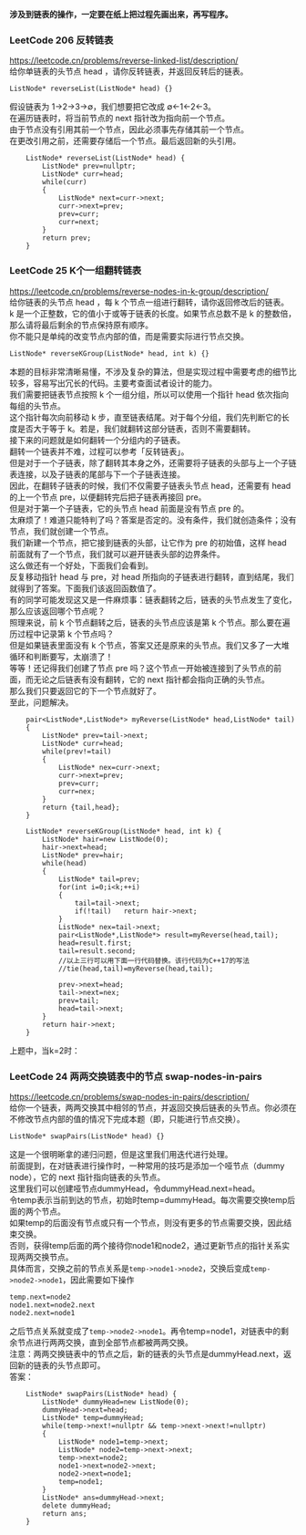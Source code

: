  **涉及到链表的操作，一定要在纸上把过程先画出来，再写程序。**     
### LeetCode 206  反转链表
    
https://leetcode.cn/problems/reverse-linked-list/description/    
给你单链表的头节点 head ，请你反转链表，并返回反转后的链表。    
```
ListNode* reverseList(ListNode* head) {}
``` 
假设链表为 1→2→3→∅，我们想要把它改成 ∅←1←2←3。     
在遍历链表时，将当前节点的 next 指针改为指向前一个节点。   
由于节点没有引用其前一个节点，因此必须事先存储其前一个节点。   
在更改引用之前，还需要存储后一个节点。最后返回新的头引用。   
```
    ListNode* reverseList(ListNode* head) {
        ListNode* prev=nullptr;
        ListNode* curr=head;
        while(curr)
        {
            ListNode* next=curr->next;
            curr->next=prev;
            prev=curr;
            curr=next;
        }
        return prev;
    }
```


### LeetCode 25  K个一组翻转链表
    
https://leetcode.cn/problems/reverse-nodes-in-k-group/description/    
给你链表的头节点 head ，每 k 个节点一组进行翻转，请你返回修改后的链表。   
k 是一个正整数，它的值小于或等于链表的长度。如果节点总数不是 k 的整数倍，那么请将最后剩余的节点保持原有顺序。   
你不能只是单纯的改变节点内部的值，而是需要实际进行节点交换。   
```
ListNode* reverseKGroup(ListNode* head, int k) {}
```
本题的目标非常清晰易懂，不涉及复杂的算法，但是实现过程中需要考虑的细节比较多，容易写出冗长的代码。主要考查面试者设计的能力。   
我们需要把链表节点按照 k 个一组分组，所以可以使用一个指针 head 依次指向每组的头节点。   
这个指针每次向前移动 k 步，直至链表结尾。对于每个分组，我们先判断它的长度是否大于等于 k。若是，我们就翻转这部分链表，否则不需要翻转。   
接下来的问题就是如何翻转一个分组内的子链表。   
翻转一个链表并不难，过程可以参考「反转链表」。   
但是对于一个子链表，除了翻转其本身之外，还需要将子链表的头部与上一个子链表连接，以及子链表的尾部与下一个子链表连接。   
因此，在翻转子链表的时候，我们不仅需要子链表头节点 head，还需要有 head 的上一个节点 pre，以便翻转完后把子链表再接回 pre。   
但是对于第一个子链表，它的头节点 head 前面是没有节点 pre 的。   
太麻烦了！难道只能特判了吗？答案是否定的。没有条件，我们就创造条件；没有节点，我们就创建一个节点。   
我们新建一个节点，把它接到链表的头部，让它作为 pre 的初始值，这样 head 前面就有了一个节点，我们就可以避开链表头部的边界条件。   
这么做还有一个好处，下面我们会看到。   
反复移动指针 head 与 pre，对 head 所指向的子链表进行翻转，直到结尾，我们就得到了答案。下面我们该返回函数值了。   
有的同学可能发现这又是一件麻烦事：链表翻转之后，链表的头节点发生了变化，那么应该返回哪个节点呢？   
照理来说，前 k 个节点翻转之后，链表的头节点应该是第 k 个节点。那么要在遍历过程中记录第 k 个节点吗？   
但是如果链表里面没有 k 个节点，答案又还是原来的头节点。我们又多了一大堆循环和判断要写，太崩溃了！   
等等！还记得我们创建了节点 pre 吗？这个节点一开始被连接到了头节点的前面，而无论之后链表有没有翻转，它的 next 指针都会指向正确的头节点。   
那么我们只要返回它的下一个节点就好了。   
至此，问题解决。   
```
    pair<ListNode*,ListNode*> myReverse(ListNode* head,ListNode* tail)
    {
        ListNode* prev=tail->next;
        ListNode* curr=head;
        while(prev!=tail)
        {
            ListNode* nex=curr->next;
            curr->next=prev;
            prev=curr;
            curr=nex;
        }
        return {tail,head};
    }
```
```
    ListNode* reverseKGroup(ListNode* head, int k) {
        ListNode* hair=new ListNode(0);
        hair->next=head;
        ListNode* prev=hair;
        while(head)
        {
            ListNode* tail=prev;
            for(int i=0;i<k;++i)
            {
                tail=tail->next;
                if(!tail)   return hair->next;
            }
            ListNode* nex=tail->next;
            pair<ListNode*,ListNode*> result=myReverse(head,tail);
            head=result.first;
            tail=result.second;
            //以上三行可以用下面一行代码替换。该行代码为C++17的写法
            //tie(head,tail)=myReverse(head,tail);

            prev->next=head;
            tail->next=nex;
            prev=tail;
            head=tail->next;
        }
        return hair->next;
    }
```



上题中，当k=2时：   
### LeetCode 24 两两交换链表中的节点   swap-nodes-in-pairs    
https://leetcode.cn/problems/swap-nodes-in-pairs/description/     
给你一个链表，两两交换其中相邻的节点，并返回交换后链表的头节点。你必须在不修改节点内部的值的情况下完成本题（即，只能进行节点交换）。        
```
ListNode* swapPairs(ListNode* head) {}
```   
这是一个很明晰拿的递归问题，但是这里我们用迭代进行处理。   
前面提到，在对链表进行操作时，一种常用的技巧是添加一个哑节点（dummy node），它的 next 指针指向链表的头节点。   
这里我们可以创建哑节点dummyHead，令dummyHead.next=head。    
令temp表示当前到达的节点，初始时temp=dummyHead。每次需要交换temp后面的两个节点。   
如果temp的后面没有节点或只有一个节点，则没有更多的节点需要交换，因此结束交换。   
否则，获得temp后面的两个接待你node1和node2，通过更新节点的指针关系实现两两交换节点。   
具体而言，交换之前的节点关系是`temp->node1->node2`，交换后变成`temp->node2->node1`，因此需要如下操作
```
temp.next=node2
node1.next=node2.next
node2.next=node1
```
之后节点关系就变成了`temp->node2->node1`。再令temp=node1，对链表中的剩余节点进行两两交换，直到全部节点都被两两交换。    
注意：两两交换链表中的节点之后，新的链表的头节点是dummyHead.next，返回新的链表的头节点即可。   
答案：
```
    ListNode* swapPairs(ListNode* head) {
        ListNode* dummyHead=new ListNode(0);
        dummyHead->next=head;
        ListNode* temp=dummyHead;
        while(temp->next!=nullptr && temp->next->next!=nullptr)
        {
            ListNode* node1=temp->next;
            ListNode* node2=temp->next->next;
            temp->next=node2;
            node1->next=node2->next;
            node2->next=node1;
            temp=node1;
        }
        ListNode* ans=dummyHead->next;
        delete dummyHead;
        return ans;
    }
```











